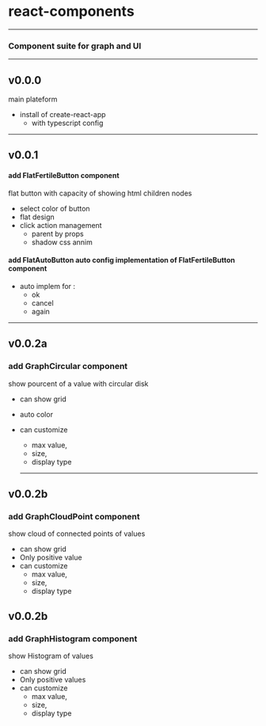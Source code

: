 # react-components

<hr/>

### Component suite for graph and UI

<hr/>

## v0.0.0
main plateform
* install of create-react-app
  * with typescript config

<hr/>

## v0.0.1
#### add FlatFertileButton component 
flat button with capacity of showing html children nodes
* select color of button
* flat design
* click action management
   * parent by props
   * shadow css annim
#### add FlatAutoButton auto config implementation of FlatFertileButton component 
* auto implem for :
    * ok 
    * cancel 
    * again

<hr/>

## v0.0.2a

### add GraphCircular component 

show pourcent of a value with circular disk

* can show grid
* auto color
* can customize
  * max value,
  * size,
  * display type

  <hr/>

## v0.0.2b

### add GraphCloudPoint component 

show cloud of connected points of values

* can show grid
* Only positive value
* can customize
  * max value,
  * size,
  * display type

## v0.0.2b

### add GraphHistogram component

show Histogram of values

* can show grid
* Only positive values
* can customize
  * max value,
  * size,
  * display type
